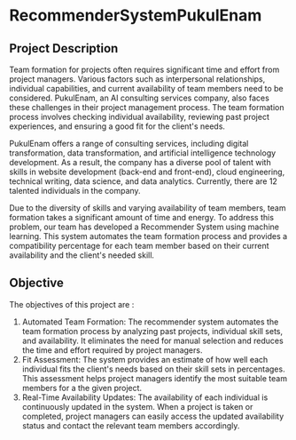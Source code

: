 # RecommenderSystemPukulEnam

## Project Description

Team formation for projects often requires significant time and effort from project managers. Various factors such as interpersonal relationships, individual capabilities, and current availability of team members need to be considered. PukulEnam, an AI consulting services company, also faces these challenges in their project management process. The team formation process involves checking individual availability, reviewing past project experiences, and ensuring a good fit for the client's needs.

PukulEnam offers a range of consulting services, including digital transformation, data transformation, and artificial intelligence technology development. As a result, the company has a diverse pool of talent with skills in website development (back-end and front-end), cloud engineering, technical writing, data science, and data analytics. Currently, there are 12 talented individuals in the company.

Due to the diversity of skills and varying availability of team members, team formation takes a significant amount of time and energy. To address this problem, our team has developed a Recommender System using machine learning. This system automates the team formation process and provides a compatibility percentage for each team member based on their current availability and the client's needed skill.


## Objective 

The objectives of this project are :

1. Automated Team Formation: The recommender system automates the team formation process by analyzing past projects, individual skill sets, and availability. It eliminates the need for manual selection and reduces the time and effort required by project managers.
2. Fit Assessment: The system provides an estimate of how well each individual fits the client's needs based on their skill sets in percentages. This assessment helps project managers identify the most suitable team members for a the given project.
3. Real-Time Availability Updates: The availability of each individual is continuously updated in the system. When a project is taken or completed, project managers can easily access the updated availability status and contact the relevant team members accordingly.
